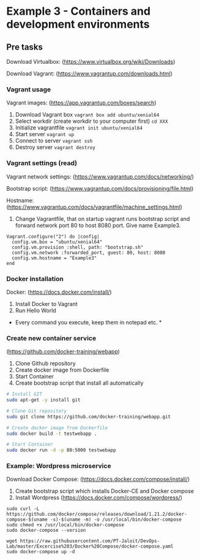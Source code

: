 # Example 3 - Containers and development environments
## Pre tasks
Download Virtualbox: (https://www.virtualbox.org/wiki/Downloads)

Download Vagrant: (https://www.vagrantup.com/downloads.html)

### Vagrant usage
Vagrant images: (https://app.vagrantup.com/boxes/search)

1. Download Vagrant box ```vagrant box add ubuntu/xenial64```
2. Select workdir (create workdir to your computer first) ```cd XXX```
3. Initialize vagrantfile ```vagrant init ubuntu/xenial64```
4. Start server ```vagrant up```
5. Connect to server ```vagrant ssh```
6. Destroy server ```vagrant destroy```

### Vagrant settings (read)

Vagrant network settings: (https://www.vagrantup.com/docs/networking/)

Bootstrap script: (https://www.vagrantup.com/docs/provisioning/file.html)

Hostname: (https://www.vagrantup.com/docs/vagrantfile/machine_settings.html)

1. Change Vagrantfile, that on startup vagrant runs bootstrap script and forward network port 80 to host 8080 port. Give name Example3.
```
Vagrant.configure("2") do |config|
  config.vm.box = "ubuntu/xenial64"
  config.vm.provision :shell, path: "bootstrap.sh"
  config.vm.network :forwarded_port, guest: 80, host: 8080
  config.vm.hostname = "Example3"
end
```

### Docker installation
Docker: (https://docs.docker.com/install/)

1. Install Docker to Vagrant
2. Run Hello World

* Every command you execute, keep them in notepad etc. *

### Create new container service

(https://github.com/docker-training/webapp)

1. Clone Github repository
2. Create docker image from Dockerfile
3. Start Container
4. Create bootstrap script that install all automatically

```bash
# Install GIT
sudo apt-get -y install git

# Clone Git repository
sudo git clone https://github.com/docker-training/webapp.git

# Create docker image from Dockerfile
sudo docker build -t testwebapp .

# Start Container
sudo docker run -d -p 80:5000 testwebapp
```

### Example: Wordpress microservice
Download Docker Compose: (https://docs.docker.com/compose/install/)

1. Create bootstrap script which installs Docker-CE and Docker compose
2. Install Wordpress (https://docs.docker.com/compose/wordpress/)

```
sudo curl -L https://github.com/docker/compose/releases/download/1.21.2/docker-compose-$(uname -s)-$(uname -m) -o /usr/local/bin/docker-compose
sudo chmod +x /usr/local/bin/docker-compose
sudo docker-compose --version

wget https://raw.githubusercontent.com/PT-Jaloit/DevOps-Lab/master/Excercise%203/Docker%20Compose/docker-compose.yaml
sudo docker-compose up -d
```